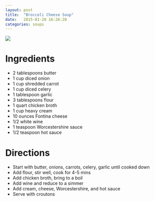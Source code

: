 ```yaml
---
layout: post
title:  "Broccoli Cheese Soup"
date:   2015-01-20 16:26:20
categories: soups
---
```


![]({{site.baseurl}}/images/broc-soup.jpg) 

# Ingredients

- 2 tablespoons butter
- 1 cup diced onion
- 1 cup shredded carrot
- 1 cup diced celery
- 1 tablespoon garlic
- 3 tablespoons flour
- 1 quart chicken broth
- 1 cup heavy cream
- 10 ounces Fontina cheese
- 1/2 white wine
- 1 teaspoon Worcestershire sauce
- 1/2 teaspoon hot sauce

# Directions

- Start with butter, onions, carrots, celery, garlic until cooked down
- Add flour, stir well, cook for 4-5 mins
- Add chicken broth, bring to a boil
- Add wine and reduce to a simmer
- Add cream, cheese, Worcestershire, and hot sauce
- Serve with croutons